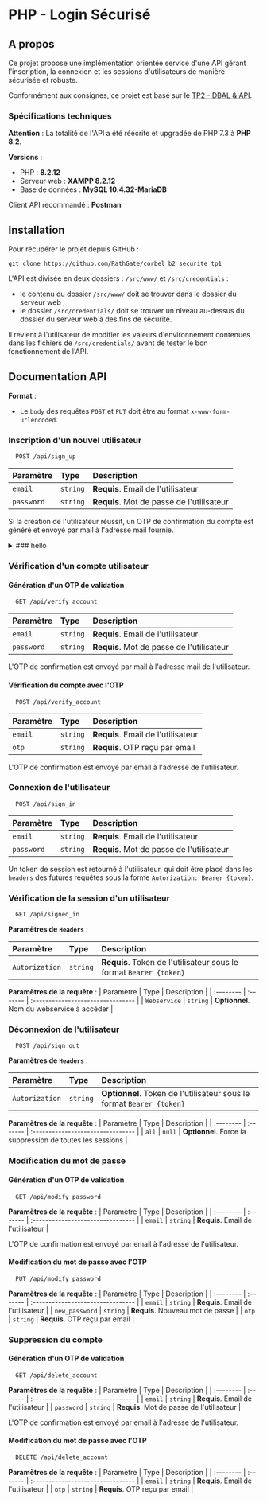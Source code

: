 # PHP - Login Sécurisé

## A propos

Ce projet propose une implémentation orientée service d'une API gérant l'inscription, la connexion et les sessions d'utilisateurs de manière sécurisée et robuste.

Conformément aux consignes, ce projet est basé sur le [TP2 - DBAL & API](https://github.com/RathGate/corbel_b2_php_tp2). 

### Spécifications techniques

**Attention** : La totalité de l'API a été réécrite et upgradée de PHP 7.3 à **PHP 8.2**.

**Versions** :
- PHP : **8.2.12**
- Serveur web : **XAMPP 8.2.12**
- Base de données : **MySQL 10.4.32-MariaDB**

Client API recommandé : **Postman**

## Installation 

Pour récupérer le projet depuis GitHub :
```
git clone https://github.com/RathGate/corbel_b2_securite_tp1
```

L'API est divisée en deux dossiers : `/src/www/` et `/src/credentials` :
- le contenu du dossier `/src/www/` doit se trouver dans le dossier du serveur web ;
- le dossier `/src/credentials/` doit se trouver un niveau au-dessus du dossier du serveur web à des fins de sécurité.

Il revient à l'utilisateur de modifier les valeurs d'environnement contenues dans les fichiers de `/src/credentials/` avant de tester le bon fonctionnement de l'API.
## Documentation API

**Format** :
- Le `body` des requêtes `POST` et `PUT` doit être au format `x-www-form-urlencoded`.

### Inscription d'un nouvel utilisateur
```http
  POST /api/sign_up
```

| Paramètre | Type     | Description                |
| :-------- | :------- | :------------------------- |
| `email` | `string` | **Requis**. Email de l'utilisateur |
| `password` | `string` | **Requis**. Mot de passe de l'utilisateur |

Si la création de l'utilisateur réussit, un OTP de confirmation du compte est généré et envoyé par mail à l'adresse mail fournie.

<details>
  <summary>### hello</summary>                                               
  test test
</details>

### Vérification d'un compte utilisateur

#### Génération d'un OTP de validation

```http
  GET /api/verify_account
```

| Paramètre | Type     | Description                       |
| :-------- | :------- | :-------------------------------- |
| `email`      | `string` | **Requis**. Email de l'utilisateur |
| `password`      | `string` | **Requis**. Mot de passe de l'utilisateur |

L'OTP de confirmation est envoyé par mail à l'adresse mail de l'utilisateur.

#### Vérification du compte avec l'OTP

```http
  POST /api/verify_account
```

| Paramètre | Type     | Description                       |
| :-------- | :------- | :-------------------------------- |
| `email`      | `string` | **Requis**. Email de l'utilisateur |
| `otp`      | `string` | **Requis**. OTP reçu par email |

L'OTP de confirmation est envoyé par email à l'adresse de l'utilisateur.

### Connexion de l'utilisateur

```http
  POST /api/sign_in
```

| Paramètre | Type     | Description                       |
| :-------- | :------- | :-------------------------------- |
| `email`      | `string` | **Requis**. Email de l'utilisateur |
| `password`      | `string` | **Requis**. Mot de passe de l'utilisateur |

Un token de session est retourné à l'utilisateur, qui doit être placé dans les `headers` des futures requêtes sous la forme `Autorization: Bearer {token}`.

### Vérification de la session d'un utilisateur

```http
  GET /api/signed_in
```
**Paramètres de `Headers`** :

| Paramètre | Type     | Description                       |
| :-------- | :------- | :-------------------------------- |
| `Autorization`      | `string` | **Requis**. Token de l'utilisateur sous le format `Bearer {token}` |

**Paramètres de la requête** :
| Paramètre | Type     | Description                       |
| :-------- | :------- | :-------------------------------- |
| `Webservice`      | `string` | **Optionnel**. Nom du webservice à accéder |


### Déconnexion de l'utilisateur

```http
  POST /api/sign_out
```

**Paramètres de `Headers`** :

| Paramètre | Type     | Description                       |
| :-------- | :------- | :-------------------------------- |
| `Autorization`      | `string` | **Optionnel**. Token de l'utilisateur sous le format `Bearer {token}` |

**Paramètres de la requête** :
| Paramètre | Type     | Description                       |
| :-------- | :------- | :-------------------------------- |
| `all`      | `null` | **Optionnel**. Force la suppression de toutes les sessions |

### Modification du mot de passe

#### Génération d'un OTP de validation
```http
  GET /api/modify_password
```

**Paramètres de la requête** :
| Paramètre | Type     | Description                       |
| :-------- | :------- | :-------------------------------- |
| `email`      | `string` | **Requis**. Email de l'utilisateur |

L'OTP de confirmation est envoyé par email à l'adresse de l'utilisateur.

#### Modification du mot de passe avec l'OTP 
```http
  PUT /api/modify_password
```

**Paramètres de la requête** :
| Paramètre | Type     | Description                       |
| :-------- | :------- | :-------------------------------- |
| `email`      | `string` | **Requis**. Email de l'utilisateur |
| `new_password`      | `string` | **Requis**. Nouveau mot de passe |
| `otp`      | `string` | **Requis**. OTP reçu par email |


### Suppression du compte

#### Génération d'un OTP de validation
```http
  GET /api/delete_account
```

**Paramètres de la requête** :
| Paramètre | Type     | Description                       |
| :-------- | :------- | :-------------------------------- |
| `email`      | `string` | **Requis**. Email de l'utilisateur |
| `password`      | `string` | **Requis**. Mot de passe de l'utilisateur |

L'OTP de confirmation est envoyé par email à l'adresse de l'utilisateur.

#### Modification du mot de passe avec l'OTP 
```http
  DELETE /api/delete_account
```

**Paramètres de la requête** :
| Paramètre | Type     | Description                       |
| :-------- | :------- | :-------------------------------- |
| `email`      | `string` | **Requis**. Email de l'utilisateur |
| `otp`      | `string` | **Requis**. OTP reçu par email |

